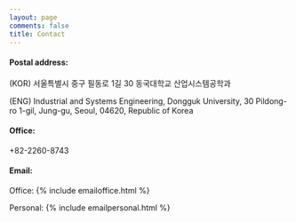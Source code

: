 ```yaml
---
layout: page
comments: false
title: Contact
---
```

#### Postal address: 
(KOR) 서울특별시 중구 필동로 1길 30 동국대학교 산업시스템공학과

(ENG) Industrial and Systems Engineering, Dongguk University, 30 Pildong-ro 1-gil, Jung-gu, Seoul, 04620, Republic of Korea 

#### Office:
+82-2260-8743

#### Email:
Office: {% include emailoffice.html %}

Personal: {% include emailpersonal.html %}


